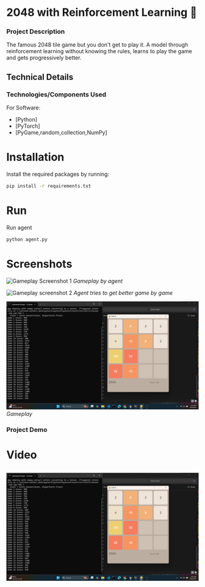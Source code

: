 


# 2048 with Reinforcement Learning 🎯

### Project Description
The famous 2048 tile game but you don't get to play it. A model through reinforcement learning without knowing the rules, learns to play the game and gets progressively better. 

## Technical Details
### Technologies/Components Used
For Software:
- [Python]
- [PyTorch]
- [PyGame,random,collection,NumPy]

# Installation
Install the required packages by running:

```bash
pip install -r requirements.txt
```

# Run

Run agent
```bash
python agent.py
```

# Screenshots
![Gameplay Screenshot 1](images/screenshot%201.png)
*Gameplay by agent*

![Gameplay screenshot 2](images/screenshot%202.png)
*Agent tries to get better game by game*

![Gameplay Screenshot 3](images/screenshot3.png)
*Gameplay*

### Project Demo
# Video
[![Demo Video](images/screenshot3.png)](https://github.com/fadil4u/project1/raw/main/video/recording.mp4)
---


